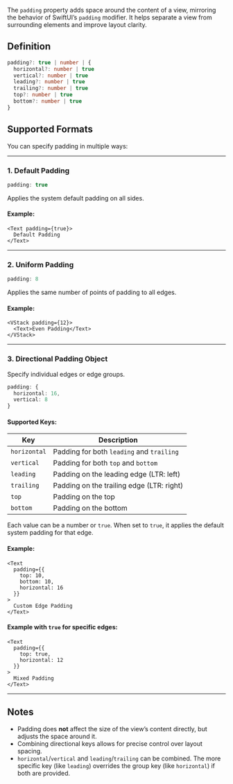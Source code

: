 The `padding` property adds space around the content of a view, mirroring the behavior of SwiftUI’s `padding` modifier. It helps separate a view from surrounding elements and improve layout clarity.

## Definition

```ts
padding?: true | number | {
  horizontal?: number | true
  vertical?: number | true
  leading?: number | true
  trailing?: number | true
  top?: number | true
  bottom?: number | true
}
```

## Supported Formats

You can specify padding in multiple ways:

---

### 1. Default Padding

```ts
padding: true
```

Applies the system default padding on all sides.

#### Example:

```tsx
<Text padding={true}>
  Default Padding
</Text>
```

---

### 2. Uniform Padding

```ts
padding: 8
```

Applies the same number of points of padding to all edges.

#### Example:

```tsx
<VStack padding={12}>
  <Text>Even Padding</Text>
</VStack>
```

---

### 3. Directional Padding Object

Specify individual edges or edge groups.

```ts
padding: {
  horizontal: 16,
  vertical: 8
}
```

#### Supported Keys:

| Key          | Description                               |
| ------------ | ----------------------------------------- |
| `horizontal` | Padding for both `leading` and `trailing` |
| `vertical`   | Padding for both `top` and `bottom`       |
| `leading`    | Padding on the leading edge (LTR: left)   |
| `trailing`   | Padding on the trailing edge (LTR: right) |
| `top`        | Padding on the top                        |
| `bottom`     | Padding on the bottom                     |

Each value can be a number or `true`. When set to `true`, it applies the default system padding for that edge.

#### Example:

```tsx
<Text
  padding={{
    top: 10,
    bottom: 10,
    horizontal: 16
  }}
>
  Custom Edge Padding
</Text>
```

#### Example with `true` for specific edges:

```tsx
<Text
  padding={{
    top: true,
    horizontal: 12
  }}
>
  Mixed Padding
</Text>
```

---

## Notes

* Padding does **not** affect the size of the view’s content directly, but adjusts the space around it.
* Combining directional keys allows for precise control over layout spacing.
* `horizontal`/`vertical` and `leading`/`trailing` can be combined. The more specific key (like `leading`) overrides the group key (like `horizontal`) if both are provided.

